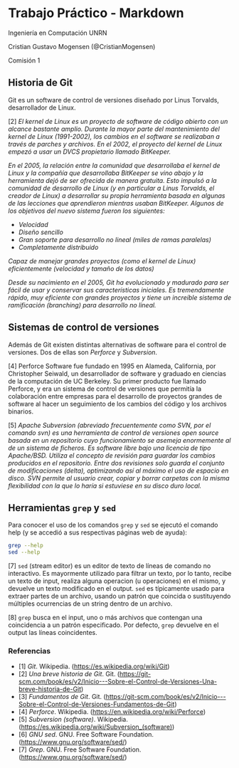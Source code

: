 # Trabajo Práctico - Markdown

Ingeniería en Computación
UNRN

Cristian Gustavo Mogensen (@CristianMogensen)

Comisión 1


## Historia de Git

Git es un software de control de versiones diseñado por Linus Torvalds, desarrollador de Linux.

[2] _El kernel de Linux es un proyecto de software de código abierto con un alcance bastante amplio. Durante la mayor parte del mantenimiento del kernel de Linux (1991-2002), los cambios en el software se realizaban a través de parches y archivos. En el 2002, el proyecto del kernel de Linux empezó a usar un DVCS propietario llamado BitKeeper._

_En el 2005, la relación entre la comunidad que desarrollaba el kernel de Linux y la compañía que desarrollaba BitKeeper se vino abajo y la herramienta dejó de ser ofrecida de manera gratuita. Esto impulsó a la comunidad de desarrollo de Linux (y en particular a Linus Torvalds, el creador de Linux) a desarrollar su propia herramienta basada en algunas de las lecciones que aprendieron mientras usaban BitKeeper. Algunos de los objetivos del nuevo sistema fueron los siguientes:_

* _Velocidad_
* _Diseño sencillo_
* _Gran soporte para desarrollo no lineal (miles de ramas paralelas)_
* _Completamente distribuido_

_Capaz de manejar grandes proyectos (como el kernel de Linux) eficientemente (velocidad y tamaño de los datos)_

_Desde su nacimiento en el 2005, Git ha evolucionado y madurado para ser fácil de usar y conservar sus características iniciales. Es tremendamente rápido, muy eficiente con grandes proyectos y tiene un increíble sistema de ramificación (branching) para desarrollo no lineal._

## Sistemas de control de versiones

Además de Git existen distintas alternativas de software para el control de versiones. Dos de ellas son _Perforce_ y _Subversion_.

[4] Perforce Software fue fundado en 1995 en Alameda, California, por Christopher Seiwald, un desarrollador de software y graduado en ciencias de la computación de UC  Berkeley. Su primer producto fue llamado Perforce, y era un sistema de control de versiones que permitía la colaboración entre empresas para el desarrollo de proyectos grandes de software al hacer un seguimiento de los cambios del código y los archivos binarios.

[5] _Apache Subversion (abreviado frecuentemente como SVN, por el comando svn) es una herramienta de control de versiones open source basada en un repositorio cuyo funcionamiento se asemeja enormemente al de un sistema de ficheros. Es software libre bajo una licencia de tipo Apache/BSD. Utiliza el concepto de revisión para guardar los cambios producidos en el repositorio. Entre dos revisiones solo guarda el conjunto de modificaciones (delta), optimizando así al máximo el uso de espacio en disco. SVN permite al usuario crear, copiar y borrar carpetas con la misma flexibilidad con la que lo haría si estuviese en su disco duro local._

## Herramientas ```grep``` y ```sed```

Para conocer el uso de los comandos ```grep``` y ```sed``` se ejecutó el comando help (y se accedió a sus respectivas páginas web de ayuda):
```sh
grep --help
sed --help
```
[7] ```sed``` (stream editor) es un editor de texto de líneas de comando no interactivo. Es mayormente utilizado para filtrar un texto, por lo tanto, recibe un texto de input, realiza alguna operacion (u operaciones) en el mismo, y devuelve un texto modificado en el output. ```sed``` es típicamente usado para extraer partes de un archivo, usando un patrón que coincida o sustituyendo múltiples ocurrencias de un string dentro de un archivo.

[8] ```grep``` busca en el input, uno o más archivos que contengan una coincidencia a un patrón especificado. Por defecto, ```grep``` devuelve en el output las líneas coincidentes.

### Referencias

* [1] _Git_. Wikipedia. (https://es.wikipedia.org/wiki/Git)
* [2] _Una breve historia de Git_. Git. (https://git-scm.com/book/es/v2/Inicio---Sobre-el-Control-de-Versiones-Una-breve-historia-de-Git)
* [3] _Fundamentos de Git_. Git. (https://git-scm.com/book/es/v2/Inicio---Sobre-el-Control-de-Versiones-Fundamentos-de-Git)
* [4] _Perforce_. Wikipedia. (https://en.wikipedia.org/wiki/Perforce)
* [5] _Subversion (software)_. Wikipedia. (https://es.wikipedia.org/wiki/Subversion_(software))
* [6] _GNU sed_. GNU. Free Software Foundation. (https://www.gnu.org/software/sed/)
* [7] _Grep_. GNU. Free Software Foundation. (https://www.gnu.org/software/sed/)
